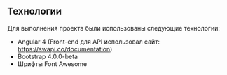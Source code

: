 ## Технологии
Для выполнения проекта были использованы следующие технологии:
* Angular 4 (Front-end для API использовал сайт: https://swapi.co/documentation)
* Bootstrap 4.0.0-beta
* Шрифты Font Awesome